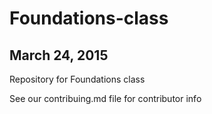 # Foundations-class
## March 24, 2015
Repository for Foundations class

See our contribuing.md file for contributor info
